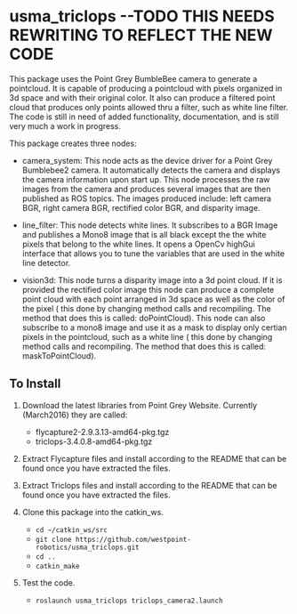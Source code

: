 # usma_triclops --TODO THIS NEEDS REWRITING TO REFLECT THE NEW CODE
This package uses the Point Grey BumbleBee camera to generate a pointcloud. It is capable of producing a pointcloud with pixels organized in 3d space and with their original color. It also can produce a filtered point cloud that produces only points allowed thru a filter, such as white line filter. The code is still in need of added functionality, documentation, and is still very much a work in progress.

This package creates three nodes:
- camera_system: This node acts as the device driver for a Point Grey Bumblebee2 camera. It automatically detects the camera and displays the camera information upon start up. This node processes the raw images from the camera and produces several images that are then published as ROS topics. The images produced include: left camera BGR, right camera BGR, rectified color BGR, and disparity image.

- line_filter: This node detects white lines. It subscribes to a BGR Image and publishes a Mono8 image that is all black except the the white pixels that belong to the white lines. It opens a OpenCv highGui interface that allows you to tune the variables that are used in the white line detector.

- vision3d: This node turns a disparity image into a 3d point cloud. If it is provided the rectified color image this node can produce a complete point cloud with each point arranged in 3d space as well as the color of the pixel ( this done by changing method calls and recompiling. The method that does this is called: doPointCloud). This node can also subscribe to a mono8 image and use it as a mask to display only certian pixels in the pointcloud, such as a white line ( this done by changing method calls and recompiling. The method that does this is called: maskToPointCloud).

## To Install
1. Download the latest libraries from Point Grey Website. Currently (March2016) they are called:
    - flycapture2-2.9.3.13-amd64-pkg.tgz
    - triclops-3.4.0.8-amd64-pkg.tgz
    
2. Extract Flycapture files and install according to the README that can be found
once you have extracted the files.

3. Extract Triclops files and install according to the README that can be found
once you have extracted the files. 

4. Clone this package into the catkin_ws.

    - `cd ~/catkin_ws/src`
    - `git clone https://github.com/westpoint-robotics/usma_triclops.git`
    - `cd ..`
    - `catkin_make`

5. Test the code.
    
   - `roslaunch usma_triclops triclops_camera2.launch` 


